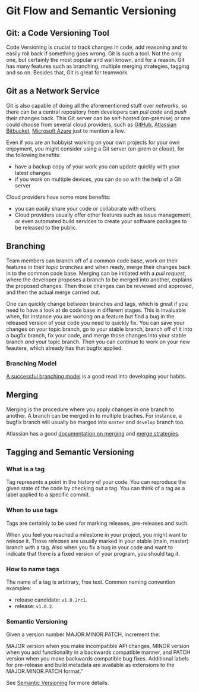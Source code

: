 # Git Flow and Semantic Versioning


## Git: a Code Versioning Tool

Code Versioning is crucial to track changes in code, add reasoning and to easily roll back if something
goes wrong. Git is such a tool. Not the only one, but certainly the most popular and well known,
and for a reason. Git has many features such as branching, multiple merging strategies, tagging and so on.
Besides that, Git is great for teamwork.

## Git as a Network Service
Git is also capable of doing all the aforementioned stuff over *networks*, so there can be a central
repository from developers can *pull* code and *push* their changes back.
This Git server can be self-hosted (on-premise) or one could choose from several cloud
providers, such as [GitHub](https://github.com), [Atlassian Bitbucket](https://bitbucket.net),
[Microsoft Azure](https://azure.microsoft.com/en-us/services/devops/) just to mention a few.

Even if you are an hobbyist working on your own projects for your own enjoyment, you might consider
using a Git server (on-prem or cloud), for the following benefits:

* have a backup copy of your work you can update quickly with your latest changes
* if you work on multiple devices, you can do so with the help of a Git server

Cloud providers have some more benefits:
* you can easily share your code or collaborate with others
* Cloud providers usually offer other features such as issue management, or even automated
  build services to create your software packages to be released to the public.  

## Branching
Team members can branch off of a common code base, work on their features in their *topic branches* and
when ready, merge their changes back in to the common code base. Merging can be initiated with
a *pull request*, where the developer proposes a branch to be merged into another, explains the proposed
changes. Then those changes can be reviewed and approved, and then the actual merge carried out.

One can quickly change between branches and tags, which is great if you need to have a look
at de code base in different stages. This is invaluable when, for instance you are working on
a feature but find a bug in the released version of your code you need to quickly fix. You can
save your changes on your topic branch, go to your stable branch, branch off of it into a bugfix
branch, fix your code, and merge those changes into your stable branch *and* your topic branch.
Then you can continue to work on your new feautere, which already has that bugfix applied.

### Branching Model
[A successful branching model](https://nvie.com/posts/a-successful-git-branching-model/) is a good
read into developing your habits.

## Merging
Merging is the procedure where you apply changes in one branch to another. A branch can be merged in
to multiple braches. For instance, a bugfix branch will usually be marged into ```master``` and 
```develop``` branch too.

Atlassian has a good [documentation on merging](https://www.atlassian.com/git/tutorials/using-branches/git-merge)
and [merge strategies](https://www.atlassian.com/git/tutorials/using-branches/merge-strategy).


## Tagging and Semantic Versioning

### What is a tag
Tag represents a point in the history of your code. You can reproduce the given state of the code by
checking out a tag. You can think of a tag as a label applied to a specific commit.


### When to use tags

Tags are certainly to be used for marking releases, pre-releases and such.

When you feel you reached a milestone in your project, you might want to *release* it.
Those *releases* are usually marked in your stable (main, master) branch with a tag.
Also when you fix a bug in your code and want to indicate that there is a fixed version
of your program, you should tag it.


### How to name tags
The name of a tag is arbitrary, free text. Common naming convention examples:

* release candidate: ```v1.0.2rc1```.
* release: ```v1.0.2```.


### Semantic Versioning
Given a version number MAJOR.MINOR.PATCH, increment the:

MAJOR version when you make incompatible API changes,
MINOR version when you add functionality in a backwards compatible manner, and
PATCH version when you make backwards compatible bug fixes.
Additional labels for pre-release and build metadata are available as
extensions to the MAJOR.MINOR.PATCH format."

See [Semantic Versioning](https://semver.org/) for more details.


